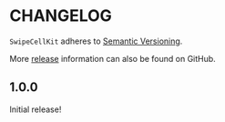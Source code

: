 # CHANGELOG

`SwipeCellKit` adheres to [Semantic Versioning](http://semver.org/).

More [release](https://github.com/jerkoch/SwipeCellKit/releases) information can also be found on GitHub. 

1.0.0
-----

Initial release!
